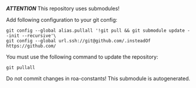 ***ATTENTION***
This repository uses submodules!

Add following configuration to your git config:

```
git config --global alias.pullall '!git pull && git submodule update --init --recursive'\
git config --global url.ssh://git@github.com/.insteadOf https://github.com/
```

You must use the following command to update the repository:

```
git pullall
```

Do not commit changes in roa-constants! This submodule is autogenerated.
